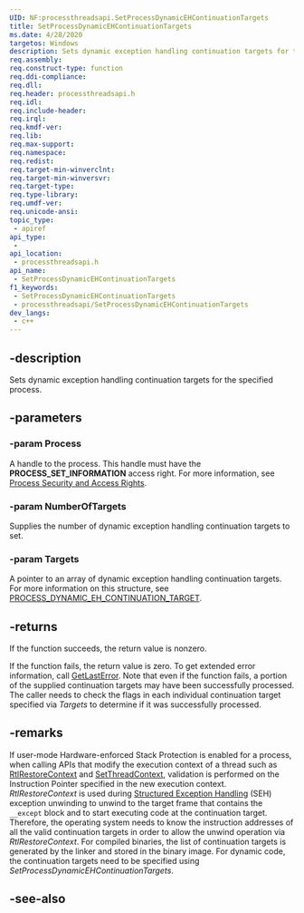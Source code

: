 ```yaml
---
UID: NF:processthreadsapi.SetProcessDynamicEHContinuationTargets
title: SetProcessDynamicEHContinuationTargets
ms.date: 4/28/2020
targetos: Windows
description: Sets dynamic exception handling continuation targets for the specified process.
req.assembly: 
req.construct-type: function
req.ddi-compliance: 
req.dll: 
req.header: processthreadsapi.h
req.idl: 
req.include-header: 
req.irql: 
req.kmdf-ver: 
req.lib: 
req.max-support: 
req.namespace: 
req.redist: 
req.target-min-winverclnt: 
req.target-min-winversvr: 
req.target-type: 
req.type-library: 
req.umdf-ver: 
req.unicode-ansi: 
topic_type:
 - apiref
api_type:
 - 
api_location:
 - processthreadsapi.h
api_name:
 - SetProcessDynamicEHContinuationTargets
f1_keywords:
 - SetProcessDynamicEHContinuationTargets
 - processthreadsapi/SetProcessDynamicEHContinuationTargets
dev_langs:
 - c++
---
```


## -description

Sets dynamic exception handling continuation targets for the specified process.

## -parameters

### -param Process

A handle to the process. This handle must have the <b>PROCESS_SET_INFORMATION</b> access right. 
For more information, see <a href="/windows/desktop/ProcThread/process-security-and-access-rights">Process Security and Access Rights</a>.

### -param NumberOfTargets

Supplies the number of dynamic exception handling continuation targets to set.

### -param Targets

A pointer to an array of dynamic exception handling continuation targets. For more information on this structure, see <a href="/windows/win32/api/winnt/ns-winnt-process_dynamic_eh_continuation_target">PROCESS_DYNAMIC_EH_CONTINUATION_TARGET</a>.

## -returns

If the function succeeds, the return value is nonzero.

If the function fails, the return value is zero. To get extended error information, call 
<a href="/windows/desktop/api/errhandlingapi/nf-errhandlingapi-getlasterror">GetLastError</a>.
Note that even if the function fails, a portion of the supplied continuation targets may have been successfully processed.
The caller needs to check the flags in each individual continuation target specified via <i>Targets</i> to determine if it was successfully processed.

## -remarks

If user-mode Hardware-enforced Stack Protection is enabled for a process, when calling APIs that modify the execution context of a thread such as 
<a href="/windows/win32/api/winnt/nf-winnt-rtlrestorecontext">RtlRestoreContext</a> and 
<a href="/windows/win32/api/processthreadsapi/nf-processthreadsapi-setthreadcontext">SetThreadContext</a>, 
validation is performed on the Instruction Pointer specified in the new execution context.
<i>RtlRestoreContext</i> is used during <a href="/windows/win32/debug/about-structured-exception-handling">Structured Exception Handling</a> (SEH) 
exception unwinding to unwind to the target frame that contains the `__except` block and to start executing code at the continuation target.
Therefore, the operating system needs to know the instruction addresses of all the valid continuation targets in order to allow the unwind operation via <i>RtlRestoreContext</i>.
For compiled binaries, the list of continuation targets is generated by the linker and stored in the binary image.
For dynamic code, the continuation targets need to be specified using <i>SetProcessDynamicEHContinuationTargets</i>.

## -see-also

